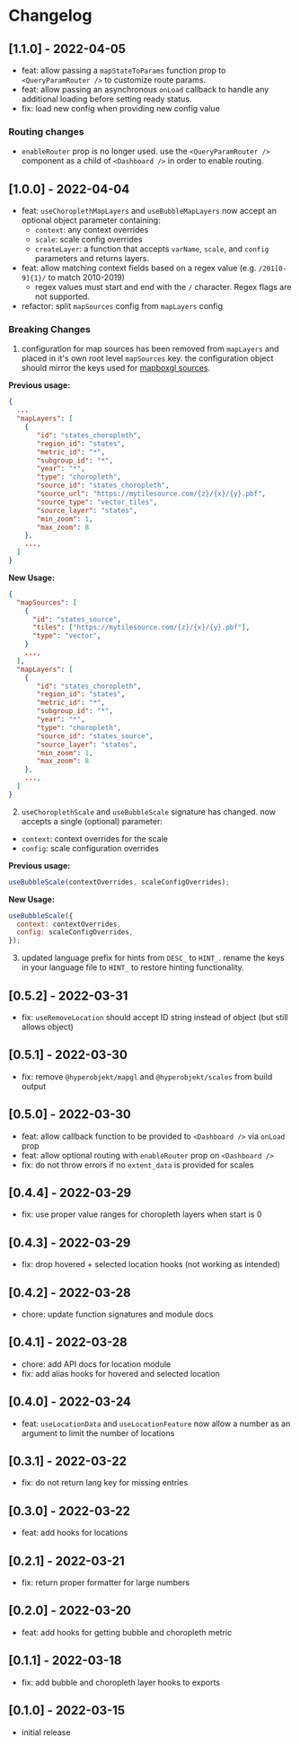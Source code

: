 # Changelog

## [1.1.0] - 2022-04-05

- feat: allow passing a `mapStateToParams` function prop to `<QueryParamRouter />` to customize route params.
- feat: allow passing an asynchronous `onLoad` callback to handle any additional loading before setting ready status.
- fix: load new config when providing new config value

### Routing changes

- `enableRouter` prop is no longer used. use the `<QueryParamRouter />` component as a child of `<Dashboard />` in order to enable routing.

## [1.0.0] - 2022-04-04

- feat: `useChoroplethMapLayers` and `useBubbleMapLayers` now accept an optional object parameter containing:
  - `context`: any context overrides
  - `scale`: scale config overrides
  - `createLayer`: a function that accepts `varName`, `scale`, and `config` parameters and returns layers.
- feat: allow matching context fields based on a regex value (e.g. `/201[0-9]{1}/` to match 2010-2019)
  - regex values must start and end with the `/` character. Regex flags are not supported.
- refactor: split `mapSources` config from `mapLayers` config

### Breaking Changes

1. configuration for map sources has been removed from `mapLayers` and placed in it's own root level `mapSources` key. the configuration object should mirror the keys used for [mapboxgl sources](https://docs.mapbox.com/mapbox-gl-js/style-spec/sources/).

**Previous usage:**

```json
{
  ...
  "mapLayers": [
    {
       "id": "states_choropleth",
       "region_id": "states",
       "metric_id": "*",
       "subgroup_id": "*",
       "year": "*",
       "type": "choropleth",
       "source_id": "states_choropleth",
       "source_url": "https://mytilesource.com/{z}/{x}/{y}.pbf",
       "source_type": "vector_tiles",
       "source_layer": "states",
       "min_zoom": 1,
       "max_zoom": 8
    },
    ...,
  ]
}
```

**New Usage:**

```json
{
  "mapSources": [
    {
      "id": "states_source",
      "tiles": ["https://mytilesource.com/{z}/{x}/{y}.pbf"],
      "type": "vector",
    }
    ...,
  ],
  "mapLayers": [
    {
       "id": "states_choropleth",
       "region_id": "states",
       "metric_id": "*",
       "subgroup_id": "*",
       "year": "*",
       "type": "choropleth",
       "source_id": "states_source",
       "source_layer": "states",
       "min_zoom": 1,
       "max_zoom": 8
    },
    ...,
  ]
}
```

2. `useChoroplethScale` and `useBubbleScale` signature has changed. now accepts a single (optional) parameter:

- `context`: context overrides for the scale
- `config`: scale configuration overrides

**Previous usage:**

```js
useBubbleScale(contextOverrides, scaleConfigOverrides);
```

**New Usage:**

```js
useBubbleScale({
  context: contextOverrides,
  config: scaleConfigOverrides,
});
```

3. updated language prefix for hints from `DESC_` to `HINT_`. rename the keys in your language file to `HINT_` to restore hinting functionality.

## [0.5.2] - 2022-03-31

- fix: `useRemoveLocation` should accept ID string instead of object (but still allows object)

## [0.5.1] - 2022-03-30

- fix: remove `@hyperobjekt/mapgl` and `@hyperobjekt/scales` from build output

## [0.5.0] - 2022-03-30

- feat: allow callback function to be provided to `<Dashboard />` via `onLoad` prop
- feat: allow optional routing with `enableRouter` prop on `<Dashboard />`
- fix: do not throw errors if no `extent_data` is provided for scales

## [0.4.4] - 2022-03-29

- fix: use proper value ranges for choropleth layers when start is 0

## [0.4.3] - 2022-03-29

- fix: drop hovered + selected location hooks (not working as intended)

## [0.4.2] - 2022-03-28

- chore: update function signatures and module docs

## [0.4.1] - 2022-03-28

- chore: add API docs for location module
- fix: add alias hooks for hovered and selected location

## [0.4.0] - 2022-03-24

- feat: `useLocationData` and `useLocationFeature` now allow a number as an argument to limit the number of locations

## [0.3.1] - 2022-03-22

- fix: do not return lang key for missing entries

## [0.3.0] - 2022-03-22

- feat: add hooks for locations

## [0.2.1] - 2022-03-21

- fix: return proper formatter for large numbers

## [0.2.0] - 2022-03-20

- feat: add hooks for getting bubble and choropleth metric

## [0.1.1] - 2022-03-18

- fix: add bubble and choropleth layer hooks to exports

## [0.1.0] - 2022-03-15

- initial release
